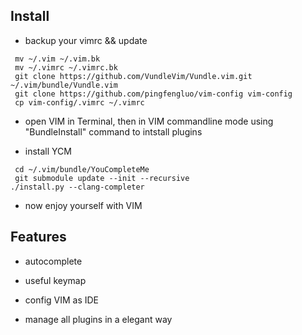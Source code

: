 ## Install

* backup your vimrc && update
```
 mv ~/.vim ~/.vim.bk
 mv ~/.vimrc ~/.vimrc.bk
 git clone https://github.com/VundleVim/Vundle.vim.git ~/.vim/bundle/Vundle.vim
 git clone https://github.com/pingfengluo/vim-config vim-config
 cp vim-config/.vimrc ~/.vimrc
```
* open VIM in Terminal, then in VIM commandline mode using "BundleInstall" command to intstall plugins

* install YCM

```
 cd ~/.vim/bundle/YouCompleteMe
 git submodule update --init --recursive
./install.py --clang-completer
```

* now enjoy yourself with VIM

## Features

* autocomplete

* useful keymap

* config VIM as IDE

* manage all plugins in a elegant way
